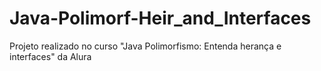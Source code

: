 # Java-Polimorf-Heir_and_Interfaces
Projeto realizado no curso "Java Polimorfismo: Entenda herança e interfaces" da Alura
